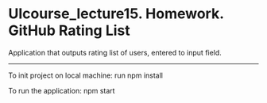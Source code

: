 # UIcourse_lecture15. Homework. GitHub Rating List
Application that outputs rating list of users, entered to input field.

--------
To init project on local machine: run npm install

To run the application: npm start
